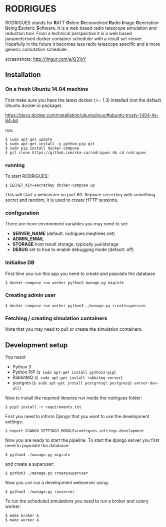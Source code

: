 # RODRIGUES

RODRIGUES stands for **R**ATT **O**nline **D**econvolved **R**adio **I**mage **G**eneration **U**sing **E**soteric **S**oftware. It is a web based radio telescope simulation and reduction tool. From a technical perspective it is a web based parameterised docker container scheduler with a result set viewer. Hopefully in the future it becomes less radio telescope specific and a more generic comutation scheduler. 

screenshots: http://imgur.com/a/G31yY

## Installation

### On a fresh Ubuntu 14.04 machine

First make sure you have the latest docker (>= 1.3) installed (not the default
Ubuntu docker.io package).

https://docs.docker.com/installation/ubuntulinux/#ubuntu-trusty-1404-lts-64-bit

run:

    $ sudo apt-get update
    $ sudo apt-get install -y python-pip git
    $ sudo pip install docker-compose
    $ git clone https://github.com/ska-sa/rodrigues && cd rodrigues

### running 

To start RODRIGUES:

    $ SECRET_KEY=secretkey docker-compose up

This will start a webserver on port 80. Replace `secretkey` with something secret and random, it
is used to create HTTP sessions.

### configuration

There are more environment variables you may need to set:
 - **SERVER_NAME** (default: rodrigues.meqtrees.net)
 - **ADMIN_EMAIL**
 - **STORAGE** host result storage. typically `pwd`/storage
 - **DEBUG** set to true to enable debugging mode (default: off)

### Initialise DB

First time you run this app you need to create and populate the database

    $ docker-compose run worker python3 manage.py migrate

### Creating admin user

    $ docker-compose run worker python3 ./manage.py createsuperuser

### Fetching / creating simulation containers

Note that you may need to pull or create the simulation containers.

## Development setup

You need:

   * Python 3
   * Python PIP (`$ sudo apt-get install python3-pip`)
   * RabbitMQ (`$ sudo apt-get install rabbitmq-server`)
   * postgres (`$ sudo apt-get install postgresql postgresql-server-dev-all`)


Now to install the required libraries run inside the rodrigues folder:

    $ pip3 install -r requirements.txt


First you need to inform Django that you want to use the development settings:

    $ export DJANGO_SETTINGS_MODULE=rodrigues.settings.development


Now you are ready to start the pipeline. To start the django server you first
need to populate the database:

    $ python3 ./manage.py migrate

and create a superuser:

    $ python3 ./manage.py createsuperuser

Now you can run a development webserver using:

    $ python3 ./manage.py runserver


To run the scheduled simulations you need to run a broker and celery worker:

    $ make broker &
    $ make worker &

